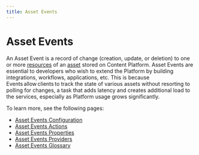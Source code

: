 ```yaml
---
title: Asset Events
---
```


# Asset Events

An Asset Event is a record of change (creation, update, or deletion) to one or more [resources](asset-events-glossary.md#resource) of an [asset](asset-events-glossary.md#asset) stored on Content Platform. Asset Events are essential to developers who wish to extend the Platform by building integrations, workflows, applications, etc. This is because Events allow clients to track the state of various assets without resorting to polling for changes, a task that adds latency and creates additional load to the services, especially as Platform usage grows significantly.

To learn more, see the following pages:

- [Asset Events Configuration](asset-events-configuration.md)
- [Asset Events Actions](asset-events-actions.md)
- [Asset Events Properties](asset-events-properties.md)
- [Asset Events Providers](asset-events-providers.md)
- [Asset Events Glossary](asset-events-glossary.md)
